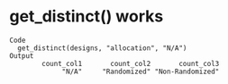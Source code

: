 # get_distinct() works

    Code
      get_distinct(designs, "allocation", "N/A")
    Output
            count_col1       count_col2       count_col3 
                 "N/A"     "Randomized" "Non-Randomized" 

